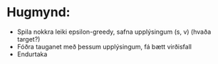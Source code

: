 # Hugmynd:

- Spila nokkra leiki epsilon-greedy, safna upplýsingum (s, v) (hvaða target?)
- Fóðra tauganet með þessum upplýsingum, fá bætt virðisfall
- Endurtaka